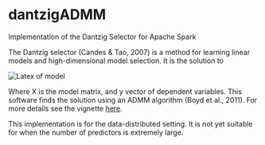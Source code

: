# dantzigADMM
Implementation of the Dantzig Selector for Apache Spark

The Dantzig selector (Candes & Tao, 2007) is a method for learning linear models and high-dimensional model selection. It is the solution to

![Latex of model](https://www.dropbox.com/s/soayi0cqf97p5yd/dantzig.png?dl=1)

Where X is the model matrix, and y vector of dependent variables. This software finds the solution using an ADMM algorithm (Boyd et al., 2011). 
For more details see the vignette [here](https://scholar.google.com/scholar?cluster=4526624859438373542&hl=en&as_sdt=0,14).

This implementation is for the data-distributed setting. It is not yet suitable for when the number of predictors is extremely large.
